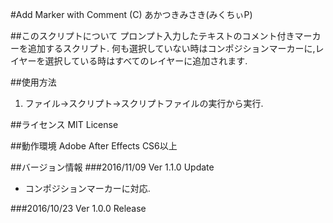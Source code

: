 #Add Marker with Comment
(C) あかつきみさき(みくちぃP)

##このスクリプトについて
プロンプト入力したテキストのコメント付きマーカーを追加するスクリプト.
何も選択していない時はコンポジションマーカーに,レイヤーを選択している時はすべてのレイヤーに追加されます.

##使用方法
1. ファイル→スクリプト→スクリプトファイルの実行から実行.

##ライセンス
MIT License

##動作環境
Adobe After Effects CS6以上

##バージョン情報
###2016/11/09 Ver 1.1.0 Update
* コンポジションマーカーに対応.

###2016/10/23 Ver 1.0.0 Release
